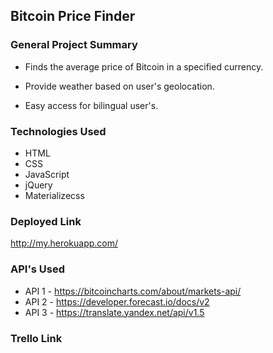 ## Bitcoin Price Finder

### General Project Summary

*  Finds the average price of Bitcoin in a specified currency.

*  Provide weather based on user's geolocation.

*  Easy access for bilingual user's.

### Technologies Used
* HTML
* CSS 
* JavaScript 
* jQuery
* Materializecss

### Deployed Link
http://my.herokuapp.com/

### API's Used
- API 1 - https://bitcoincharts.com/about/markets-api/
- API 2 - https://developer.forecast.io/docs/v2
- API 3 - https://translate.yandex.net/api/v1.5

### Trello Link

